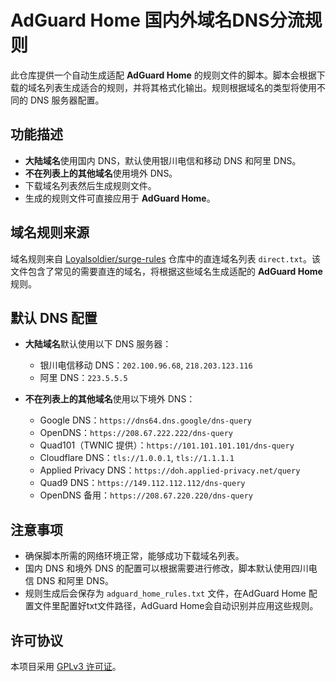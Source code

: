 # AdGuard Home 国内外域名DNS分流规则

此仓库提供一个自动生成适配 **AdGuard Home** 的规则文件的脚本。脚本会根据下载的域名列表生成适合的规则，并将其格式化输出。规则根据域名的类型将使用不同的 DNS 服务器配置。

## 功能描述

- **大陆域名**使用国内 DNS，默认使用银川电信和移动 DNS 和阿里 DNS。
- **不在列表上的其他域名**使用境外 DNS。
- 下载域名列表然后生成规则文件。
- 生成的规则文件可直接应用于 **AdGuard Home**。

## 域名规则来源

域名规则来自 [Loyalsoldier/surge-rules](https://github.com/Loyalsoldier/surge-rules) 仓库中的直连域名列表 `direct.txt`。该文件包含了常见的需要直连的域名，将根据这些域名生成适配的 **AdGuard Home** 规则。

## 默认 DNS 配置

- **大陆域名**默认使用以下 DNS 服务器：
  - 银川电信移动 DNS：`202.100.96.68`, `218.203.123.116`
  - 阿里 DNS：`223.5.5.5`

- **不在列表上的其他域名**使用以下境外 DNS：
  - Google DNS：`https://dns64.dns.google/dns-query`
  - OpenDNS：`https://208.67.222.222/dns-query`
  - Quad101（TWNIC 提供）：`https://101.101.101.101/dns-query`
  - Cloudflare DNS：`tls://1.0.0.1`, `tls://1.1.1.1`
  - Applied Privacy DNS：`https://doh.applied-privacy.net/query`
  - Quad9 DNS：`https://149.112.112.112/dns-query`
  - OpenDNS 备用：`https://208.67.220.220/dns-query`

## 注意事项

- 确保脚本所需的网络环境正常，能够成功下载域名列表。
- 国内 DNS 和境外 DNS 的配置可以根据需要进行修改，脚本默认使用四川电信 DNS 和阿里 DNS。
- 规则生成后会保存为 `adguard_home_rules.txt` 文件，在AdGuard Home 配置文件里配置好txt文件路径，AdGuard Home会自动识别并应用这些规则。

## 许可协议

本项目采用 [GPLv3 许可证](LICENSE)。

